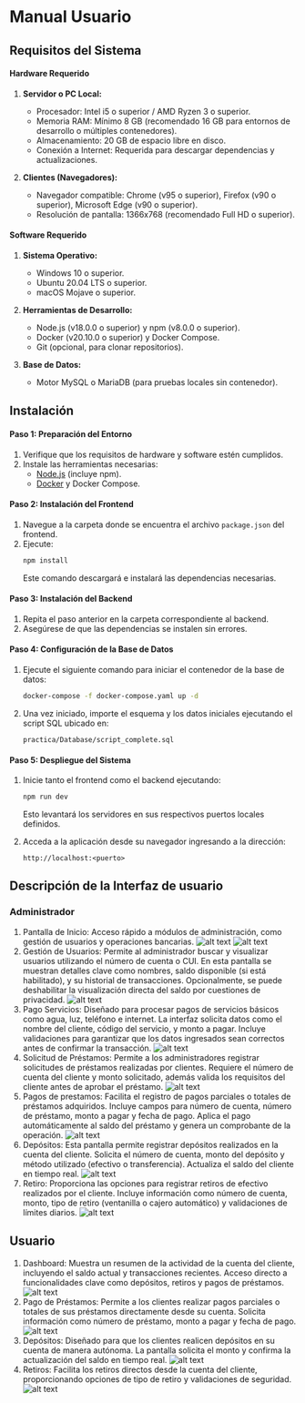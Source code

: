 # Manual Usuario

## Requisitos del Sistema

#### **Hardware Requerido**
1. **Servidor o PC Local:**
   - Procesador: Intel i5 o superior / AMD Ryzen 3 o superior.
   - Memoria RAM: Mínimo 8 GB (recomendado 16 GB para entornos de desarrollo o múltiples contenedores).
   - Almacenamiento: 20 GB de espacio libre en disco.
   - Conexión a Internet: Requerida para descargar dependencias y actualizaciones.

2. **Clientes (Navegadores):**
   - Navegador compatible: Chrome (v95 o superior), Firefox (v90 o superior), Microsoft Edge (v90 o superior).
   - Resolución de pantalla: 1366x768 (recomendado Full HD o superior).

#### **Software Requerido**
1. **Sistema Operativo:**
   - Windows 10 o superior.
   - Ubuntu 20.04 LTS o superior.
   - macOS Mojave o superior.

2. **Herramientas de Desarrollo:**
   - Node.js (v18.0.0 o superior) y npm (v8.0.0 o superior).
   - Docker (v20.10.0 o superior) y Docker Compose.
   - Git (opcional, para clonar repositorios).

3. **Base de Datos:**
   - Motor MySQL o MariaDB (para pruebas locales sin contenedor).

## Instalación

#### **Paso 1: Preparación del Entorno**
1. Verifique que los requisitos de hardware y software estén cumplidos.
2. Instale las herramientas necesarias:
   - [Node.js](https://nodejs.org) (incluye npm).
   - [Docker](https://www.docker.com) y Docker Compose.

#### **Paso 2: Instalación del Frontend**
1. Navegue a la carpeta donde se encuentra el archivo `package.json` del frontend.
2. Ejecute:
   ```bash
   npm install
   ```
   Este comando descargará e instalará las dependencias necesarias.

#### **Paso 3: Instalación del Backend**
1. Repita el paso anterior en la carpeta correspondiente al backend.
2. Asegúrese de que las dependencias se instalen sin errores.

#### **Paso 4: Configuración de la Base de Datos**
1. Ejecute el siguiente comando para iniciar el contenedor de la base de datos:
   ```bash
   docker-compose -f docker-compose.yaml up -d
   ```
2. Una vez iniciado, importe el esquema y los datos iniciales ejecutando el script SQL ubicado en:
   ```
   practica/Database/script_complete.sql
   ```

#### **Paso 5: Despliegue del Sistema**
1. Inicie tanto el frontend como el backend ejecutando:
   ```bash
   npm run dev
   ```
   Esto levantará los servidores en sus respectivos puertos locales definidos.

2. Acceda a la aplicación desde su navegador ingresando a la dirección:
   ```
   http://localhost:<puerto>
   ```

## Descripción de la Interfaz de usuario
### Administrador
1. Pantalla de Inicio: Acceso rápido a módulos de administración, como gestión de usuarios y operaciones bancarias.
![alt text](./capturas/1.jpeg)
![alt text](./capturas/2.jpeg)
2. Gestión de Usuarios: Permite al administrador buscar y visualizar usuarios utilizando el número de cuenta o CUI. En esta pantalla se muestran detalles clave como nombres, saldo disponible (si está habilitado), y su historial de transacciones. Opcionalmente, se puede deshabilitar la visualización directa del saldo por cuestiones de privacidad.
![alt text](./capturas/3.jpeg)
3. Pago Servicios: Diseñado para procesar pagos de servicios básicos como agua, luz, teléfono e internet. La interfaz solicita datos como el nombre del cliente, código del servicio, y monto a pagar. Incluye validaciones para garantizar que los datos ingresados sean correctos antes de confirmar la transacción.
![alt text](./capturas/4.jpeg)
4. Solicitud de Préstamos: Permite a los administradores registrar solicitudes de préstamos realizadas por clientes. Requiere el número de cuenta del cliente y monto solicitado, además valida los requisitos del cliente antes de aprobar el préstamo.
![alt text](./capturas/5.jpeg)
5. Pagos de prestamos: Facilita el registro de pagos parciales o totales de préstamos adquiridos. Incluye campos para número de cuenta, número de préstamo, monto a pagar y fecha de pago. Aplica el pago automáticamente al saldo del préstamo y genera un comprobante de la operación.
![alt text](./capturas/6.jpeg)
6. Depósitos: Esta pantalla permite registrar depósitos realizados en la cuenta del cliente. Solicita el número de cuenta, monto del depósito y método utilizado (efectivo o transferencia). Actualiza el saldo del cliente en tiempo real.
![alt text](./capturas/7.jpeg)
7. Retiro: Proporciona las opciones para registrar retiros de efectivo realizados por el cliente. Incluye información como número de cuenta, monto, tipo de retiro (ventanilla o cajero automático) y validaciones de límites diarios.
![alt text](./capturas/8.jpeg)
## Usuario
1. Dashboard: Muestra un resumen de la actividad de la cuenta del cliente, incluyendo el saldo actual y transacciones recientes. Acceso directo a funcionalidades clave como depósitos, retiros y pagos de préstamos.
![alt text](./capturas/9.jpeg)
2. Pago de Préstamos: Permite a los clientes realizar pagos parciales o totales de sus préstamos directamente desde su cuenta. Solicita información como número de préstamo, monto a pagar y fecha de pago.
![alt text](./capturas/10.jpeg)
3. Depósitos: Diseñado para que los clientes realicen depósitos en su cuenta de manera autónoma. La pantalla solicita el monto y confirma la actualización del saldo en tiempo real.
![alt text](./capturas/11.jpeg)
4. Retiros: Facilita los retiros directos desde la cuenta del cliente, proporcionando opciones de tipo de retiro y validaciones de seguridad.
![alt text](./capturas/12.jpeg)